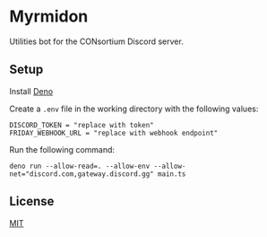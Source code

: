 # Myrmidon

Utilities bot for the CONsortium Discord server.

## Setup

Install [Deno](https://deno.land)

Create a `.env` file in the working directory with the following values:

    DISCORD_TOKEN = "replace with token"
    FRIDAY_WEBHOOK_URL = "replace with webhook endpoint"

Run the following command:

    deno run --allow-read=. --allow-env --allow-net="discord.com,gateway.discord.gg" main.ts

## License

[MIT](license.txt)
